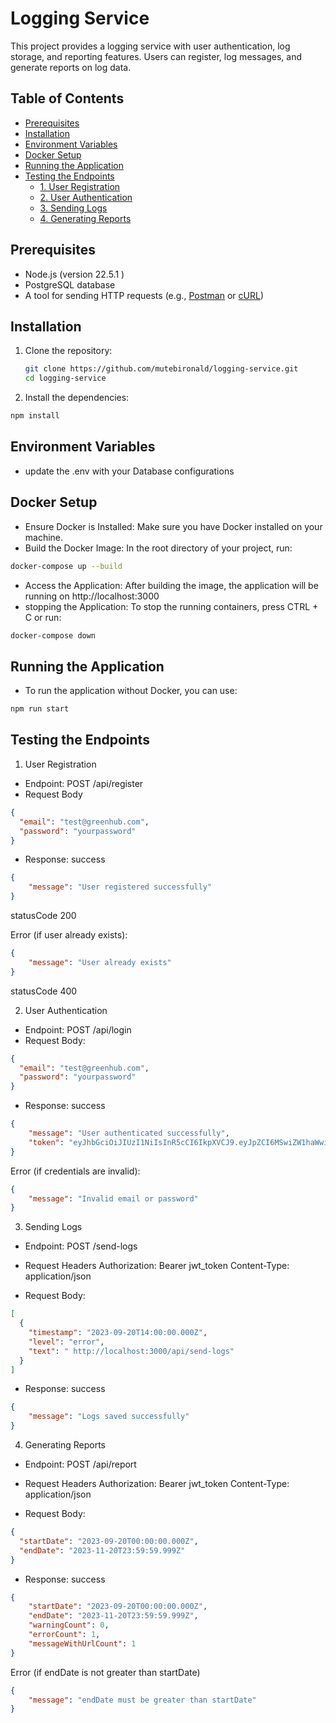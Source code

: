 # Logging Service

This project provides a logging service with user authentication, log storage, and reporting features. Users can register, log messages, and generate reports on log data.

## Table of Contents

- [Prerequisites](#prerequisites)
- [Installation](#installation)
- [Environment Variables](#environment-variables)
- [Docker Setup](#docker-setup)
- [Running the Application](#running-the-application)
- [Testing the Endpoints](#testing-the-endpoints)
  - [1. User Registration](#1-user-registration)
  - [2. User Authentication](#2-user-authentication)
  - [3. Sending Logs](#3-sending-logs)
  - [4. Generating Reports](#4-generating-reports)


## Prerequisites

- Node.js (version 22.5.1 )
- PostgreSQL database
- A tool for sending HTTP requests (e.g., [Postman](https://www.postman.com/) or [cURL](https://curl.se/))

## Installation

1. Clone the repository:
   ```bash
   git clone https://github.com/mutebironald/logging-service.git
   cd logging-service
   ```


2. Install the dependencies:
```bash
npm install
```

## Environment Variables

- update the .env with your Database configurations

## Docker Setup
- Ensure Docker is Installed: Make sure you have Docker installed on your machine.
- Build the Docker Image: In the root directory of your project, run:
```bash
docker-compose up --build
```
- Access the Application: After building the image, the application will be running on http://localhost:3000
- stopping the Application: To stop the running containers, press CTRL + C or run:
```bash
docker-compose down
```

## Running the Application
- To run the application without Docker, you can use:
```bash
npm run start
```


## Testing the Endpoints
1. User Registration
- Endpoint: POST /api/register
- Request Body 
```json
{
  "email": "test@greenhub.com",
  "password": "yourpassword"
}
```

- Response:
success 
```json
{
    "message": "User registered successfully"
}
```
statusCode 200

Error (if user already exists):
```json
{
    "message": "User already exists"
}
```

statusCode 400

2. User Authentication
- Endpoint: POST /api/login
- Request Body: 
```json
{
  "email": "test@greenhub.com",
  "password": "yourpassword"
}
```

- Response:
success 
```json
{
    "message": "User authenticated successfully",
    "token": "eyJhbGciOiJIUzI1NiIsInR5cCI6IkpXVCJ9.eyJpZCI6MSwiZW1haWwiOiJyb25hbGRAZXhhbXBsZS5jb20iLCJyb2xlIjoiYWRtaW4iLCJpYXQiOjE3Mjc3NjgwNDcsImV4cCI6MTcyNzc3MTY0N30.K3H2JP29JECdU2CERhWkqkNCEDGpICH8Y4s7IpPS1lI"
}
```

Error (if credentials are invalid):
```json
{
    "message": "Invalid email or password"
}
```

3. Sending Logs
- Endpoint: POST /send-logs

- Request Headers
Authorization: Bearer jwt_token
Content-Type: application/json

- Request Body:

```json
[
  {
    "timestamp": "2023-09-20T14:00:00.000Z",
    "level": "error",
    "text": " http://localhost:3000/api/send-logs"
  }
]
```

- Response:
success
```json
{
    "message": "Logs saved successfully"
}
```

4. Generating Reports
- Endpoint: POST /api/report

- Request Headers
Authorization: Bearer jwt_token
Content-Type: application/json

- Request Body:
```json
{
  "startDate": "2023-09-20T00:00:00.000Z",
  "endDate": "2023-11-20T23:59:59.999Z"
}
```

- Response:
success
```json
{
    "startDate": "2023-09-20T00:00:00.000Z",
    "endDate": "2023-11-20T23:59:59.999Z",
    "warningCount": 0,
    "errorCount": 1,
    "messageWithUrlCount": 1
}
```

Error (if endDate is not greater than startDate)
```json
{
    "message": "endDate must be greater than startDate"
}
```
